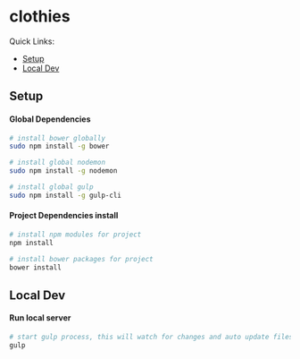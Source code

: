 # clothies

Quick Links:
* [Setup](#setup)
* [Local Dev](#localdev)



## <a name="setup"></a> Setup

#### Global Dependencies

```bash
# install bower globally
sudo npm install -g bower

# install global nodemon
sudo npm install -g nodemon

# install global gulp
sudo npm install -g gulp-cli
```


#### Project Dependencies install

```bash
# install npm modules for project
npm install

# install bower packages for project
bower install
```



## <a name="localdev"></a> Local Dev

#### Run local server

```bash
# start gulp process, this will watch for changes and auto update files and auto restart server. just refresh browser after changes are savedÂ
gulp
```
